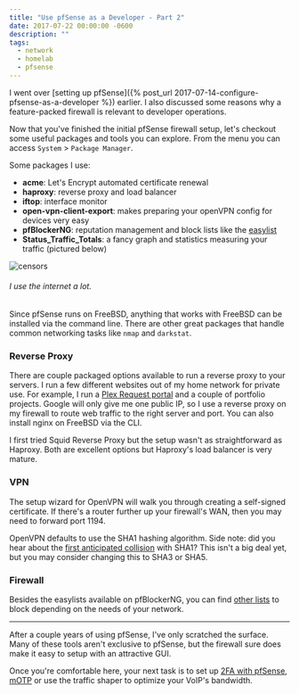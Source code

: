 ```yaml
---
title: "Use pfSense as a Developer - Part 2"
date: 2017-07-22 00:00:00 -0600
description: ""
tags:
  - network
  - homelab
  - pfsense
---
```


I went over [setting up pfSense]({% post_url 2017-07-14-configure-pfsense-as-a-developer %}) earlier.
I also discussed some reasons why a feature-packed firewall is relevant to developer operations.

Now that you've finished the initial pfSense firewall setup, let's checkout some useful packages and tools you can explore. From the menu you can access `System` > `Package Manager`.

Some packages I use:

- **acme**: Let's Encrypt automated certificate renewal
- **haproxy**: reverse proxy and load balancer
- **iftop**: interface monitor
- **open-vpn-client-export**: makes preparing your openVPN config for devices very easy
- **pfBlockerNG**: reputation management and block lists like the [easylist](https://github.com/easylist/easylist)
- **Status_Traffic_Totals**: a fancy graph and statistics measuring your traffic (pictured below)

![censors](/images/pfsense4.png)

###### I use the internet a lot.

Since pfSense runs on FreeBSD, anything that works with FreeBSD can be installed via the command line. There are other great packages that handle common networking tasks like `nmap` and `darkstat`.

### Reverse Proxy

There are couple packaged options available to run a reverse proxy to your servers. I run a few different websites out of my home network for private use.
For example, I run a [Plex Request portal](https://github.com/tidusjar/Ombi) and a couple of portfolio projects.
Google will only give me one public IP, so I use a reverse proxy on my firewall to route web traffic to the right server and port.
You can also install nginx on FreeBSD via the CLI.

I first tried Squid Reverse Proxy but the setup wasn't as straightforward as Haproxy. Both are excellent options but Haproxy's load balancer is very mature.

### VPN

The setup wizard for OpenVPN will walk you through creating a self-signed certificate. If there's a router further up your firewall's WAN, then you may need to forward port 1194.

OpenVPN defaults to use the SHA1 hashing algorithm. Side note: did you hear about the [first anticipated collision](https://security.googleblog.com/2017/02/announcing-first-sha1-collision.html) with SHA1? This isn't a big deal yet, but you may consider changing this to SHA3 or SHA5.

### Firewall

Besides the easylists available on pfBlockerNG, you can find [other lists](https://www.iblocklist.com/lists) to block depending on the needs of your network.

---

After a couple years of using pfSense, I've only scratched the surface.
Many of these tools aren't exclusive to pfSense, but the firewall sure does make it easy to setup with an attractive GUI.

Once you're comfortable here, your next task is to set up [2FA with pfSense](https://forum.pfsense.org/index.php?topic=95210.0), [mOTP](https://doc.pfsense.org/index.php/Mobile_One-time_Passwords_with_FreeRADIUS) or use the traffic shaper to optimize your VoIP's bandwidth.
